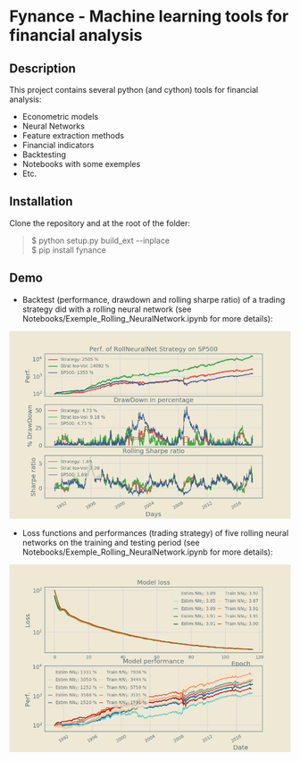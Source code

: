 # Fynance - Machine learning tools for financial analysis 

## Description

This project contains several python (and cython) tools for financial analysis:
- Econometric models
- Neural Networks
- Feature extraction methods
- Financial indicators
- Backtesting
- Notebooks with some exemples
- Etc.

## Installation

Clone the repository and at the root of the folder:

> $ python setup.py build_ext --inplace   
> $ pip install fynance   

## Demo

- Backtest (performance, drawdown and rolling sharpe ratio) of a trading strategy did with a rolling neural network (see Notebooks/Exemple_Rolling_NeuralNetwork.ipynb for more details):

![backtest_RollNeuralNet](https://github.com/ArthurBernard/Fynance/blob/master/pictures/backtest_RollNeuralNet.png)

- Loss functions and performances (trading strategy) of five rolling neural networks on the training and testing period (see Notebooks/Exemple_Rolling_NeuralNetwork.ipynb for more details):

![loss_RollNeuralNet](https://github.com/ArthurBernard/Fynance/blob/master/pictures/loss_RollNeuralNet.png)